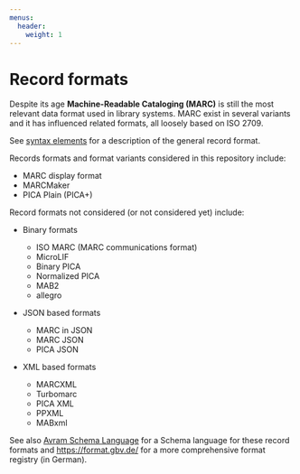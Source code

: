 ```yaml
---
menus:
  header:
    weight: 1
---
```


# Record formats

Despite its age **Machine-Readable Cataloging (MARC)** is still the most
relevant data format used in library systems. MARC exist in several variants
and it has influenced related formats, all loosely based on ISO 2709.

See [syntax elements](syntax.md) for a description of the general record format.

Records formats and format variants considered in this repository include:

* MARC display format
* MARCMaker
* PICA Plain (PICA+)

Record formats not considered (or not considered yet) include:

* Binary formats
  * ISO MARC (MARC communications format)
  * MicroLIF
  * Binary PICA
  * Normalized PICA
  * MAB2
  * allegro

* JSON based formats
  * MARC in JSON
  * MARC JSON
  * PICA JSON

* XML based formats
  * MARCXML
  * Turbomarc
  * PICA XML
  * PPXML
  * MABxml

See also [Avram Schema Language] for a Schema language for these record formats
and <https://format.gbv.de/> for a more comprehensive format registry (in
German).

[Avram Schema Language]: https://format.gbv.de/schema/avram/specification
